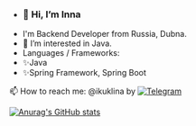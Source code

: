 - ### 👋 Hi, I’m Inna
- I'm Backend Developer from Russia, Dubna.
- 👀 I’m interested in Java.
- Languages / Frameworks:
- ✨Java
- ✨Spring Framework, Spring Boot

📫 How to reach me: @ikuklina by [![Telegram](https://img.shields.io/badge/Telegram-090909?style=for-the-badge&logo=Telegram&logoColor=1195F5)](https://t.me/ikuklina)

[![Anurag's GitHub stats](https://github-readme-stats.vercel.app/api?username=cookiesvanilli&show_icons=true&theme=dark)](https://github.com/anuraghazra/github-readme-stats)

